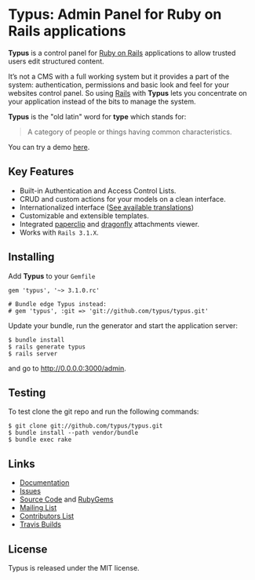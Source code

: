 # Typus: Admin Panel for Ruby on Rails applications

**Typus** is a control panel for [Ruby on Rails][rails] applications to allow
trusted users edit structured content.

It’s not a CMS with a full working system but it provides a part of the
system: authentication, permissions and basic look and feel for your
websites control panel. So using [Rails][rails] with **Typus** lets you
concentrate on your application instead of the bits to manage the system.

**Typus** is the "old latin" word for **type** which stands for:

> A category of people or things having common characteristics.

You can try a demo [here][typus_demo].

## Key Features

- Built-in Authentication and Access Control Lists.
- CRUD and custom actions for your models on a clean interface.
- Internationalized interface ([See available translations][typus_locales])
- Customizable and extensible templates.
- Integrated [paperclip][paperclip] and [dragonfly][dragonfly] attachments viewer.
- Works with `Rails 3.1.X`.

## Installing

Add **Typus** to your `Gemfile`

    gem 'typus', '~> 3.1.0.rc'

    # Bundle edge Typus instead:
    # gem 'typus', :git => 'git://github.com/typus/typus.git'

Update your bundle, run the generator and start the application server:

    $ bundle install
    $ rails generate typus
    $ rails server

and go to <http://0.0.0.0:3000/admin>.

## Testing

To test clone the git repo and run the following commands:

    $ git clone git://github.com/typus/typus.git
    $ bundle install --path vendor/bundle
    $ bundle exec rake

## Links

- [Documentation](https://github.com/typus/typus/wiki)
- [Issues](https://github.com/typus/typus/issues)
- [Source Code][typus] and [RubyGems][typus_gem]
- [Mailing List](http://groups.google.com/group/typus)
- [Contributors List](http://github.com/typus/typus/contributors)
- [Travis Builds](http://travis-ci.org/#!/typus/typus)

## License

Typus is released under the MIT license.

[typus]: http://github.com/typus/typus
[typus_demo]: http://demo.typuscms.com/
[typus_demo_code]: https://github.com/typus/demo
[typus_locales]: https://github.com/typus/typus/tree/master/config/locales
[typus_gem]: http://rubygems.org/gems/typus
[paperclip]: http://rubygems.org/gems/paperclip
[dragonfly]: http://rubygems.org/gems/dragonfly
[rails]: http://rubyonrails.org/
